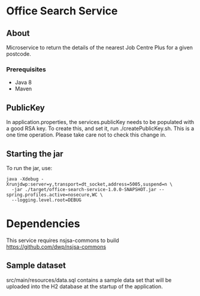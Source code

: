 # Office Search Service

## About
Microservice to return the details of the nearest Job Centre Plus for a given postcode.

### Prerequisites

* Java 8
* Maven

## PublicKey

In application.properties, the services.publicKey needs to be populated with a good RSA key.
To create this, and set it, run ./createPublicKey.sh.  This is a one time operation.  Please take
care not to check this change in.

## Starting the jar

To run the jar, use:

```
java -Xdebug -Xrunjdwp:server=y,transport=dt_socket,address=5005,suspend=n \
  -jar ./target/office-search-service-1.0.0-SNAPSHOT.jar --spring.profiles.active=nosecure,WC \
  --logging.level.root=DEBUG
```

# Dependencies

This service requires nsjsa-commons to build
https://github.com/dwp/nsjsa-commons

## Sample dataset

src/main/resources/data.sql contains a sample data set that will be uploaded into
the H2 database at the startup of the application. 

